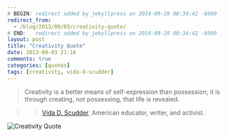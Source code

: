 ```yaml
---
# BEGIN: redirect added by jekyllpress on 2014-09-29 00:34:42 -0500
redirect_from:
  - /blog/2013/09/03/creativity-quote/
# END:   redirect added by jekyllpress on 2014-09-29 00:34:42 -0500
layout: post
title: "Creativity Quote"
date: 2013-09-03 21:16
comments: true
categories: [quotes]
tags: [creativity, vida-d-scudder]
---
```

> Creativity is a better means of self-expression than possession; it is through creating, not possessing, that life is revealed.

>> [Vida D. Scudder](https://en.wikipedia.org/wiki/Vida_Scudder), American educator, writer, and activist.

![Creativity Quote](https://copy.com/FT0BIki4XfDk ) 


